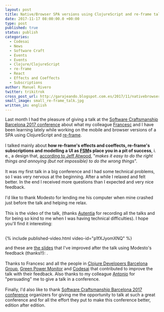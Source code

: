 ```yaml
---
layout: post
title: Native/Browser SPA versions using ClojureScript and re-frame talk at SCBCN17 
date: 2017-11-17 08:00:00.0 +00:00
type: post
published: true
status: publish
categories:
  - Codesai
  - News
  - Software Craft
  - Events
  - Events
  - Clojure/ClojureScript
  - re-frame
  - React
  - Effects and Coeffects
  - Subscriptions
author: Manuel Rivero
twitter: trikitrok
cross_post_url: http://garajeando.blogspot.com.es/2017/11/nativebrowser-spa-versions-using.html
small_image: small_re-frame_talk.jpg
written_in: english
---
```

Last month I had the pleasure of giving a talk at the <a href="http://scbcn.github.io/">Software Craftsmanship Barcelona 2017 conference</a> about what my colleague <a href="https://twitter.com/zesc">Francesc</a> and I have been learning lately while working on the mobile and browser versions of a SPA using ClojureScript and <a href="https://github.com/Day8/re-frame">re-frame</a>.
<br><br> 
I talked mainly about <b>how re-frame's effects and coeffects, re-frame's subscriptions and modelling a UI as <a href="https://en.wikipedia.org/wiki/Finite-state_machine">FSM</a>s place you in a pit of success</b>, i. e., a design that, <a href="https://blog.codinghorror.com/falling-into-the-pit-of-success/">according to Jeff Atwood</a>, "<i>makes it easy to do the right things and annoying (but not impossible) to do the wrong things</i>".
<br><br> 
It was my first talk in a big conference and I had some technical problems, so I was very nervous at the beginning. After a while I relaxed and felt better. In the end I received more questions than I expected and very nice feedback.
<br><br> 
I'd like to thank Modesto for lending me his computer when mine crashed just before the talk and helping me relax.
<br><br> 
This is the video of the talk, (thanks <a href="https://www.youtube.com/user/AutentiaMedia">Autentia</a> for recording all the talks and for being so kind to me when I was having technical difficulties). I hope you'll find it interesting:
<br><br> 

{% include published-video.html video-id="p1fXJyomXNQ" %}

and these are <a href="https://docs.google.com/presentation/d/1Rha0DTEdDfq_uoek6ksju3vPnJkiyS3zBfAhFvsf5Fo/edit?usp=sharing">the slides</a> that I've improved after the talk using Modesto's feedback (thanks!!): .
<br><br> 
Thanks to Francesc and all the people in <a href="https://www.meetup.com/ClojureBCN/">Clojure Developers Barcelona Group</a>, <a href="http://www.greenpowermonitor.com/">Green Power Monitor</a> and <a href="https://www.codesai.com/">Codesai</a> that contributed to improve the talk with their feedback. Also thanks to my colleague <a href="https://twitter.com/adelatorrefoss">Antonio</a> for "persuading" me to give a talk in a conference.
<br><br> 
Finally, I'd also like to thank <a href="http://scbcn.github.io/">Software Craftsmanship Barcelona 2017 conference</a> organizers for giving me the opportunity to talk at such a great conference and for all the effort they put to make this conference better, edition after edition.

